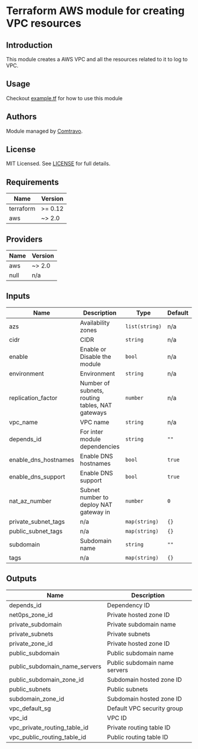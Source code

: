# Terraform AWS module for creating VPC resources

## Introduction

This module creates a AWS VPC and all the resources related to it to log to VPC.

## Usage  
Checkout [example.tf](./examples/example.tf) for how to use this module

## Authors

Module managed by [Comtravo](https://github.com/comtravo).

## License

MIT Licensed. See [LICENSE](LICENSE) for full details.

## Requirements

| Name | Version |
|------|---------|
| terraform | >= 0.12 |
| aws | ~> 2.0 |

## Providers

| Name | Version |
|------|---------|
| aws | ~> 2.0 |
| null | n/a |

## Inputs

| Name | Description | Type | Default | Required |
|------|-------------|------|---------|:--------:|
| azs | Availability zones | `list(string)` | n/a | yes |
| cidr | CIDR | `string` | n/a | yes |
| enable | Enable or Disable the module | `bool` | n/a | yes |
| environment | Environment | `string` | n/a | yes |
| replication\_factor | Number of subnets, routing tables, NAT gateways | `number` | n/a | yes |
| vpc\_name | VPC name | `string` | n/a | yes |
| depends\_id | For inter module dependencies | `string` | `""` | no |
| enable\_dns\_hostnames | Enable DNS hostnames | `bool` | `true` | no |
| enable\_dns\_support | Enable DNS support | `bool` | `true` | no |
| nat\_az\_number | Subnet number to deploy NAT gateway in | `number` | `0` | no |
| private\_subnet\_tags | n/a | `map(string)` | `{}` | no |
| public\_subnet\_tags | n/a | `map(string)` | `{}` | no |
| subdomain | Subdomain name | `string` | `""` | no |
| tags | n/a | `map(string)` | `{}` | no |

## Outputs

| Name | Description |
|------|-------------|
| depends\_id | Dependency ID |
| net0ps\_zone\_id | Private hosted zone ID |
| private\_subdomain | Private subdomain name |
| private\_subnets | Private subnets |
| private\_zone\_id | Private hosted zone ID |
| public\_subdomain | Public subdomain name |
| public\_subdomain\_name\_servers | Public subdomain name servers |
| public\_subdomain\_zone\_id | Subdomain hosted zone ID |
| public\_subnets | Public subnets |
| subdomain\_zone\_id | Subdomain hosted zone ID |
| vpc\_default\_sg | Default VPC security group |
| vpc\_id | VPC ID |
| vpc\_private\_routing\_table\_id | Private routing table ID |
| vpc\_public\_routing\_table\_id | Public routing table ID |

